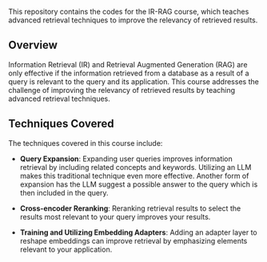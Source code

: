 This repository contains the codes for the IR-RAG course, which teaches advanced retrieval techniques to improve the relevancy of retrieved results.

## Overview

Information Retrieval (IR) and Retrieval Augmented Generation (RAG) are only effective if the information retrieved from a database as a result of a query is relevant to the query and its application. This course addresses the challenge of improving the relevancy of retrieved results by teaching advanced retrieval techniques.

## Techniques Covered

The techniques covered in this course include:

- **Query Expansion**: Expanding user queries improves information retrieval by including related concepts and keywords. Utilizing an LLM makes this traditional technique even more effective. Another form of expansion has the LLM suggest a possible answer to the query which is then included in the query.

- **Cross-encoder Reranking**: Reranking retrieval results to select the results most relevant to your query improves your results.

- **Training and Utilizing Embedding Adapters**: Adding an adapter layer to reshape embeddings can improve retrieval by emphasizing elements relevant to your application.
